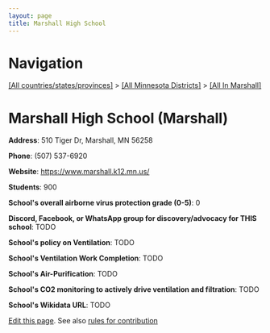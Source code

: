 ```yaml
---
layout: page
title: Marshall High School
---
```

# Navigation

[[All countries/states/provinces]](../../..) > [[All Minnesota Districts]](../..) > [[All In Marshall]](..)

# Marshall High School (Marshall)

**Address**: 510 Tiger Dr, Marshall, MN 56258

**Phone**: (507) 537-6920

**Website**: <https://www.marshall.k12.mn.us/>

**Students**: 900

**School's overall airborne virus protection grade (0-5)**: 0

**Discord, Facebook, or WhatsApp group for discovery/advocacy for THIS school**: TODO

**School's policy on Ventilation**: TODO

**School's Ventilation Work Completion**: TODO

**School's Air-Purification**: TODO

**School's CO2 monitoring to actively drive ventilation and filtration**: TODO

**School's Wikidata URL**: TODO


[Edit this page](https://github.com/ventilate-schools/MN/edit/main/./Marshall/Marshall_High_School.md). See also [rules for contribution](../../../contribution-rules/)